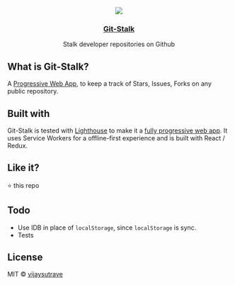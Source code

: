<p align="center">
  <a href="https://vijaysutrave.github.io/git-stalk/">
    <img src="http://vijaysutrave.com/git-stalk.png">
  </a>
  <h3 align="center"><a href="https://vijaysutrave.github.io/git-stalk/" target="_blank">Git-Stalk</a></h2>
  <p align="center">Stalk developer repositories on Github</p>
</p>

## What is Git-Stalk?
A [Progressive Web App](https://developers.google.com/web/progressive-web-apps/), to keep a track of Stars, Issues, Forks on any 
public repository. 

## Built with
Git-Stalk is tested with [Lighthouse](https://github.com/GoogleChrome/lighthouse) to make it a [fully progressive web app](http://vijaysutrave.com/git-stalk-results.png).
It uses Service Workers for a offline-first experience and is built with React / Redux. 


## Like it?
:star: this repo


## Todo
- Use IDB in place of `localStorage`, since `localStorage` is sync.
- Tests


## License
MIT © [vijaysutrave](https://github.com/vijaysutrave)
